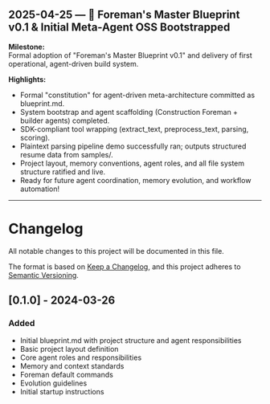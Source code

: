 ## 2025-04-25 — 🚀 Foreman's Master Blueprint v0.1 & Initial Meta-Agent OSS Bootstrapped

**Milestone:**  
Formal adoption of "Foreman's Master Blueprint v0.1" and delivery of first operational, agent-driven build system.

**Highlights:**
- Formal "constitution" for agent-driven meta-architecture committed as blueprint.md.
- System bootstrap and agent scaffolding (Construction Foreman + builder agents) completed.
- SDK-compliant tool wrapping (extract_text, preprocess_text, parsing, scoring).
- Plaintext parsing pipeline demo successfully ran; outputs structured resume data from samples/.
- Project layout, memory conventions, agent roles, and all file system structure ratified and live.
- Ready for future agent coordination, memory evolution, and workflow automation!

---

# Changelog

All notable changes to this project will be documented in this file.

The format is based on [Keep a Changelog](https://keepachangelog.com/en/1.0.0/),
and this project adheres to [Semantic Versioning](https://semver.org/spec/v2.0.0.html).

## [0.1.0] - 2024-03-26

### Added
- Initial blueprint.md with project structure and agent responsibilities
- Basic project layout definition
- Core agent roles and responsibilities
- Memory and context standards
- Foreman default commands
- Evolution guidelines
- Initial startup instructions 
